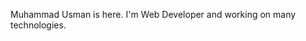 Muhammad Usman is here. I'm Web Developer and working on many technologies.   


<!---
Muhammad-usman11/Muhammad-usman11 is a ✨ special ✨ repository because its `README.md` (this file) appears on your GitHub profile.
You can click the Preview link to take a look at your changes.
--->
